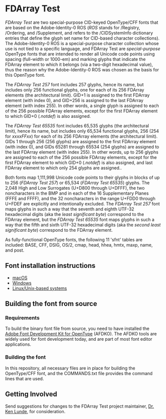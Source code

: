# FDArray Test

*FDArray Test* are two special-purpose CID-keyed OpenType/CFF fonts that are based on the Adobe-Identity-0 ROS (*ROS* stands for /Registry, /Ordering, and /Supplement, and refers to the /CIDSystemInfo dictionary entries that define the glyph set name for CID-based character collections). The Adobe-Identity-0 ROS is a special-purpose character collection whose use is not tied to a specific language, and FDArray Test are *special-purpose* OpenType fonts that are intended to render all Unicode code points using spacing (full-width or 1000-em) and marking glyphs that indicate the FDArray element to which it belongs (via a two-digit hexadecimal value), thus the reason why the Adobe-Identity-0 ROS was chosen as the basis for this OpenType font.

The *FDArray Test 257* font includes 257 glyphs, hence its name, but includes only 256 functional glyphs, one for each of its 256 FDArray elements (the architectural limit). GID+1 is assigned to the first FDArray element (with index 0), and GID+256 is assigned to the last FDArray element (with index 255). In other words, a single glyph is assigned to each of the 256 possible FDArray elements, except for the first FDArray element to which GID+0 (*.notdef*) is also assigned.

The *FDArray Test 65535* font includes 65,535 glyphs (the architectural limit), hence its name, but includes only 65,534 functional glyphs, 256 (254 for *xxxxFFxx*) for each of its 256 FDArray elements (the architectural limit). GIDs 1 through 256 (256 glyphs) are assigned to the first FDArray element (with index 0), and GIDs 65281 through 65534 (254 glyphs) are assigned to the last FDArray element (with index 255). In other words, up to 256 glyphs are assigned to each of the 256 possible FDArray elements, except for the first FDArray element to which GID+0 (*.notdef*) is also assigned, and last FDArray element to which only 254 glyphs are assigned..

Both fonts map 1,111,998 Unicode code points to their glyphs in blocks of up to 256 (*FDArray Test 257*) or 65,534 (*FDArray Test 65535*) glyphs. The 2,048 High and Low Surrogates (U+D800 through U+DFFF), the two noncharacters in the BMP and in each of the 16 Supplementary Planes (FFFE and FFFF), and the 32 noncharacters in the range U+FDD0 through U+FDEF are explicitly and intentionally excluded. The *FDArray Test 257* font maps glyphs in such a way that the seventh and eighth UTF-32 hexadecimal digits (aka the *least significant byte*) correspond to the FDArray element, but the *FDArray Test 65535* font maps glyphs in such a way that the fifth and sixth UTF-32 hexadecimal digits (aka the *second least significant byte*) correspond to the FDArray element.

As fully-functional OpenType fonts, the following 11 'sfnt' tables are included: BASE, CFF, DSIG, OS/2, cmap, head, hhea, hmtx, maxp, name, and post.

## Font installation instructions

* [macOS](https://support.apple.com/en-us/HT201749)
* [Windows](https://www.microsoft.com/en-us/Typography/TrueTypeInstall.aspx)
* [Linux/Unix-based systems](https://github.com/adobe-fonts/source-code-pro/issues/17#issuecomment-8967116)

## Building the font from source

### Requirements

To build the binary font file from source, you need to have installed the [Adobe Font Development Kit for OpenType](http://www.adobe.com/devnet/opentype/afdko.html) (AFDKO). The AFDKO tools are widely used for font development today, and are part of most font editor applications.

### Building the font

In this repository, all necessary files are in place for building the OpenType/CFF font, and the COMMANDS.txt file provides the command lines that are used.

## Getting Involved

Send suggestions for changes to the FDArray Test project maintainer, [Dr. Ken Lunde](mailto:lunde@adobe.com?subject=[GitHub]%20FDArray%20Test), for consideration.
